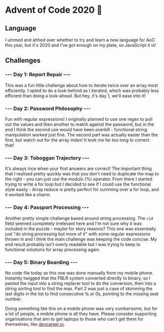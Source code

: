 # Advent of Code 2020 🎄

## Language

I ummed and ahhed over whether to try and learn a new language for AoC this year, but it's 2020 and I've got enough on my plate, so
JavaScript it is!

## Challenges

### --- Day 1: Report Repair ---

This was a fun little challenge about how to iterate twice over an array most efficiently. I opted to do a look-behind as I iterated,
which was probably less efficient than doing a look-ahead. But hey, it's day 1, we'll ease into it!

### --- Day 2: Password Philosophy ---

Fun with regular expressions! I originally planned to use one regex to pull out the values and then another to match against the
password, but in the end I think the second use would have been overkill - functional string manipulation worked just fine. The
second part was actually easier than the first, but watch out for the array index! It took me far too long to correct that!

### --- Day 3: Toboggan Trajectory ---

It's always nice when your first answers are correct! The important thing that I realised pretty quickly was that you don't need to
duplicate the map to the right - you can just use the modulo (%) operator. From there I started trying to write a for loop but I
decided to see if I could use the functional style easily - Array.reduce is pretty perfect for summing over a for loop, and it worked
like a charm.

### --- Day 4: Passport Processing ---

Another pretty simple challenge based around string processing. The `cid` field seemed completely irrelevant here and I'm not sure
why it was included in the puzzle - maybe for story reasons? This one was essentially just "do string processing but more of it" with
some regular expressions thrown in and I think the main challenge was keeping the code concise. My end result probably isn't overly
readable but I was trying to keep to functional solutions for array processing again.

### --- Day 5: Binary Boarding ---

No code file today as this one was done manually from my mobile phone. Instantly twigged that the FBLR system converted directly to
binary, so I pasted the input into a string replacer tool to do the conversion, then into a string sorting tool to find the max. Part
2 was just a case of skimming the last digits in the list to find consecutive 1s or 0s, pointing to the missing seat number.

Doing something like this on a mobile phone was very cumbersome, but for a lot of people, a mobile phone is all they have. Please
consider supporting organisations that aim to get laptops to those who can't get them for themselves, like [devcareer.io](devcareer.io).
